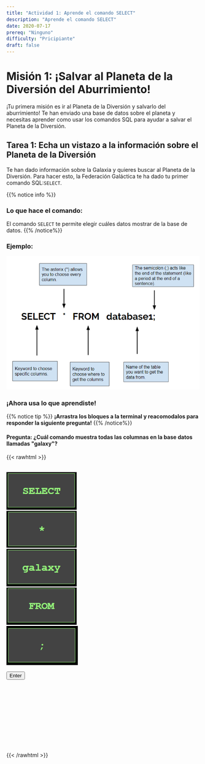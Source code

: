 ```yaml
---
title: "Actividad 1: Aprende el comando SELECT"
description: "Aprende el comando SELECT"
date: 2020-07-17
prereq: "Ninguno"
difficulty: "Pricipiante"
draft: false
---
```

<!-- Links for javascript and CSS needed for drop down logic -->
<link rel="stylesheet" href="../default/_default.css" type="text/css"></link>
<link rel="stylesheet" href="../default/_type.css" type="text/css"></link>
<link rel="stylesheet" href="_activity1.css" type="text/css"></link>

<script type="text/javascript" src="../default/alasql.js"></script>
<script type="text/javascript" src="../default/db.js"></script>
<script type="text/javascript" src="../default/_default.js"></script>
<script type="text/javascript" src="../default/_type.js"></script>
<script type="text/javascript" src="_activity1.js"></script>


# Misión 1: ¡Salvar al Planeta de la Diversión del Aburrimiento! 
¡Tu primera misión es ir al Planeta de la Diversión y salvarlo del aburrimiento! Te han enviado una base de datos sobre el planeta y necesitas aprender como usar los comandos SQL para ayudar a salvar el Planeta de la Diversión. 

## Tarea 1: Echa un vistazo a la información sobre el Planeta de la Diversión
Te han dado información sobre la Galaxia y quieres buscar al Planeta de la Diversión. Para hacer esto, la Federación Galáctica te ha dado tu primer comando SQL:`SELECT`. 

{{% notice info %}}
### Lo que hace el comando:  
El comando `SELECT` te permite elegir cuáles datos mostrar de la base de datos. 
{{% /notice%}}

### Ejemplo:

![Select](assets/Select.PNG)

### ¡Ahora usa lo que aprendiste! 
{{% notice tip %}}
**¡Arrastra los bloques a la terminal y reacomodalos para responder la siguiente pregunta!**
{{% /notice%}}

#### Pregunta: ¿Cuál comando muestra todas las columnas en la base datos llamadas "galaxy"?

{{< rawhtml >}}
<div class="content_scaler">
<div class="terminal_div" id="terminal_div">

<!-- Rectangles to Receive blocks -->
<div id="div6" class="dropClass" ondrop="drop(event)" ondragover="allowDrop(event)";> </div>
<div id="div7" class="dropClass" ondrop="drop(event)" ondragover="allowDrop(event)";> </div>
<div id="div8" class="dropClass" ondrop="drop(event)" ondragover="allowDrop(event)";> </div>
<div id="div9" class="dropClass" ondrop="drop(event)" ondragover="allowDrop(event)";> </div>
<div id="div10" class="dropClass" ondrop="drop(event)" ondragover="allowDrop(event)";> </div>

<div style="clear: both;"></div> 

<br>

<div id="div1" class ="codeBlocks" ondrop="drop(event)" ondragover="allowDrop(event)">
 <img class="img" id="answer1" src="assets/Select_Block.PNG" draggable="true" ondragstart="drag(event)" id="drag1" align: top left> <!-- style="border: 1px solid green;"> -->
</div>

<div id="div2" class="codeBlocks" ondrop="drop(event)" ondragover="allowDrop(event)">
  <img class="img" img id="answer2" src="assets/Asterix_Block.PNG" draggable="true" ondragstart="drag(event)" id="drag2">
</div>

<div id="div3" class="codeBlocks" ondrop="drop(event)" ondragover="allowDrop(event)">
  <img class="img" img id="answer4" src="assets/galaxy_block.png" draggable="true" ondragstart="drag(event)" id="drag3">
</div>

<div id="div4" class="codeBlocks" ondrop="drop(event)" ondragover="allowDrop(event)">
  <img class="img" img id="answer3" src="assets/From_Block.PNG" draggable="true" ondragstart="drag(event)" id="drag4">
</div>

<div id="div5" class="codeBlocks" ondrop="drop(event)" ondragover="allowDrop(event)">
  <img class="img" img id="answer5" src="assets/Semicolon_Block.PNG" draggable="true" ondragstart="drag(event)" id="drag5">
</div>

<div style="clear: both;"></div> 

<!-- Enter button -->
<button class="button button1" onclick="check()">Enter</button>
</div> <!-- terminal_div -->
</div> <!-- content_scaler -->

<!-- Hidden SQL database will appear once correct sequence is placed -->
<div style="clear: both;"></div> 
<h1 class="error" id="sqlcommand" style="visibility:hidden"><strong>ERROR ENTRADA INVÁLIDA</strong></h1>
<table id="table">
  <tr></tr>
</table>

<!-- Tells User to continue mission -->
<div class="resume_plot" id="resume_plot" style="visibility:hidden">
  <p> ¡Encontraste el comando correcto para mostrar la base de datos completa! Esto es es útil cuando quieres ver toda la información al alcance de tus dedos.</p>
  <div class="alert">
    <span id="check">&#10003;</span>
    Haz completado la tarea. Continua a la siguiente misión.
  </div>
</div>
{{< /rawhtml >}}
